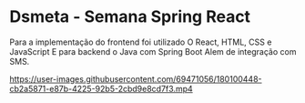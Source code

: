 # Dsmeta - Semana Spring React



Para a implementação do frontend foi utilizado O React, HTML, CSS e JavaScript 
E para backend o Java com Spring Boot
Alem de integração com SMS.

https://user-images.githubusercontent.com/69471056/180100448-cb2a5871-e87b-4225-92b5-2cbd9e8cd7f3.mp4

